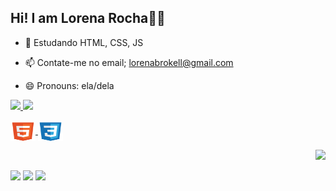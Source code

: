 ## Hi! I am Lorena Rocha👩‍🦰


- 🌱 Estudando HTML, CSS, JS

- 📫 Contate-me no email; lorenabrokell@gmail.com
- 😄 Pronouns: ela/dela
<div>
  <a href="https://github.com/lorenaruiva">
  <img height="180em" src="https://github-readme-stats.vercel.app/api?username=lorenaruiva&show_icons=true&theme=synthwave&include_all_commits=true&count_private=true"/>
  <img height="180em" src="https://github-readme-stats.vercel.app/api/top-langs/?username=lorenaruiva&layout=compact&langs_count=7&theme=synthwave"/>
</div>
  <div style="display: inline_block"><br>
 
  <img align="center" alt="Loh-HTML" height="30" width="40" src="https://raw.githubusercontent.com/devicons/devicon/master/icons/html5/html5-original.svg">
  <img align="center" alt="Loh-CSS" height="30" width="40" src="https://raw.githubusercontent.com/devicons/devicon/master/icons/css3/css3-original.svg">
    <p align="right">
    <img windth="470" src="https://cdn.discordapp.com/attachments/813373618951421952/926301956832632882/GIFPAL-20211230233246.gift_hub.gif")
  </div>

  
  <div>
     <a href="https://www.instagram.com/lorena_r.r/" target="_blank"><img src="https://img.shields.io/badge/-Instagram-%23E4405F?style=for-the-badge&logo=instagram&logoColor=white" target="_blank"></a>
 <a href="https://discord.com/channels/@me" target="_blank"><img src="https://img.shields.io/badge/Discord-7289DA?style=for-the-badge&logo=discord&logoColor=white" target="_blank"></a> 
  <a href="https://www.linkedin.com/in/lorena-ramos-rocha-013604207/" target="_blank"><img src="https://img.shields.io/badge/-LinkedIn-%230077B5?style=for-the-badge&logo=linkedin&logoColor=white" target="_blank"></a> 
  </div>
